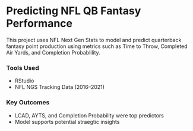 # Predicting NFL QB Fantasy Performance

This project uses NFL Next Gen Stats to model and predict quarterback fantasy point production using metrics such as Time to Throw, Completed Air Yards, and Completion Probablility.

### Tools Used
- RStudio
- NFL NGS Tracking Data (2016–2021)

### Key Outcomes
- LCAD, AYTS, and Completion Probability were top predictors 
- Model supports potential straegtic insights


